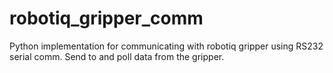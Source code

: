 # robotiq_gripper_comm
Python implementation for communicating with robotiq gripper using RS232 serial comm. Send to and poll data from the gripper.
